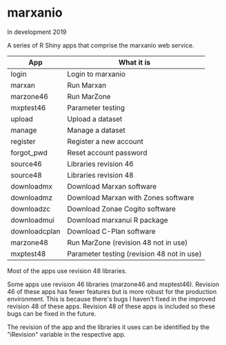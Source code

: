 # marxanio
In development 2019

A series of R Shiny apps that comprise the marxanio web service.

|App           |What it is                                 |
|--------------|-------------------------------------------|
|login         |Login to marxanio                          |
|marxan        |Run Marxan                                 |
|marzone46     |Run MarZone                                |
|mxptest46     |Parameter testing                          |
|upload        |Upload a dataset                           |
|manage        |Manage a dataset                           |
|register      |Register a new account                     |
|forgot_pwd    |Reset account password                     |
|source46      |Libraries revision 46                      |
|source48      |Libraries revision 48                      |
|downloadmx    |Download Marxan software                   |
|downloadmz    |Download Marxan with Zones software        |
|downloadzc    |Download Zonae Cogito software             |
|downloadmui   |Download marxanui R package                |
|downloadcplan |Download C-Plan software                   |
|marzone48     |Run MarZone (revision 48 not in use)       |
|mxptest48     |Parameter testing (revision 48 not in use) |

Most of the apps use revision 48 libraries.

Some apps use revision 46 libraries (marzone46 and mxptest46). Revision 46 of these apps has fewer features but is more robust for the production environment. This is because there's bugs I haven't fixed in the improved revision 48 of these apps. Revision 48 of these apps is included so these bugs can be fixed in the future.

The revision of the app and the libraries it uses can be identified by the "iRevision" variable in the respective app.
